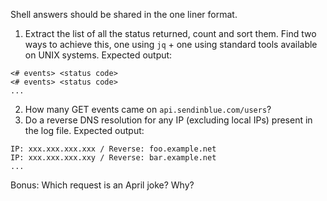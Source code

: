 Shell answers should be shared in the one liner format.

1) Extract the list of all the status returned, count and sort them. Find two ways to achieve this, one using `jq` + one using standard tools available on UNIX systems. Expected output:
```
<# events> <status code>
<# events> <status code>
...
```
2) How many GET events came on `api.sendinblue.com/users`?
3) Do a reverse DNS resolution for any IP (excluding local IPs) present in the log file. Expected output:
```
IP: xxx.xxx.xxx.xxx / Reverse: foo.example.net
IP: xxx.xxx.xxx.xxy / Reverse: bar.example.net
...
```

Bonus: Which request is an April joke? Why?

